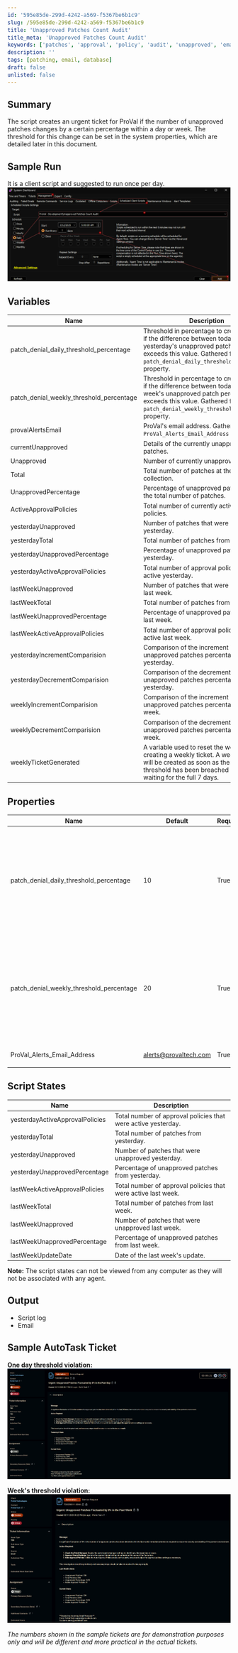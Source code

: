 ```yaml
---
id: '595e85de-299d-4242-a569-f5367be6b1c9'
slug: /595e85de-299d-4242-a569-f5367be6b1c9
title: 'Unapproved Patches Count Audit'
title_meta: 'Unapproved Patches Count Audit'
keywords: ['patches', 'approval', 'policy', 'audit', 'unapproved', 'email', 'proval', 'urgent']
description: ''
tags: [patching, email, database]
draft: false
unlisted: false
---
```


## Summary  

The script creates an urgent ticket for ProVal if the number of unapproved patches changes by a certain percentage within a day or week. The threshold for this change can be set in the system properties, which are detailed later in this document.

## Sample Run

It is a client script and suggested to run once per day.  
![Image1](<../../../static/img/docs/595e85de-299d-4242-a569-f5367be6b1c9/Image1.png>)

## Variables

| Name                           | Description |
|--------------------------------|-------------|
| patch_denial_daily_threshold_percentage | Threshold in percentage to create a ticket if the difference between today's and yesterday's unapproved patch percentage exceeds this value. Gathered from the `patch_denial_daily_threshold_percentage` property. |
| patch_denial_weekly_threshold_percentage | Threshold in percentage to create a ticket if the difference between today's and last week's unapproved patch percentage exceeds this value. Gathered from the `patch_denial_weekly_threshold_percentage` property. |
| provalAlertsEmail              | ProVal's email address. Gathered from the `ProVal_Alerts_Email_Address` property. |
| currentUnapproved              | Details of the currently unapproved patches. |
| Unapproved                     | Number of currently unapproved patches. |
| Total                          | Total number of patches at the time of collection. |
| UnapprovedPercentage           | Percentage of unapproved patches out of the total number of patches. |
| ActiveApprovalPolicies         | Total number of currently active approval policies. |
| yesterdayUnapproved            | Number of patches that were unapproved yesterday. |
| yesterdayTotal                 | Total number of patches from yesterday. |
| yesterdayUnapprovedPercentage  | Percentage of unapproved patches from yesterday. |
| yesterdayActiveApprovalPolicies| Total number of approval policies that were active yesterday. |
| lastWeekUnapproved             | Number of patches that were unapproved last week. |
| lastWeekTotal                  | Total number of patches from last week. |
| lastWeekUnapprovedPercentage   | Percentage of unapproved patches from last week. |
| lastWeekActiveApprovalPolicies | Total number of approval policies that were active last week. |
| yesterdayIncrementComparision  | Comparison of the increment in unapproved patches percentage from yesterday. |
| yesterdayDecrementComparision  | Comparison of the decrement in unapproved patches percentage from yesterday. |
| weeklyIncrementComparision     | Comparison of the increment in unapproved patches percentage from last week. |
| weeklyDecrementComparision     | Comparison of the decrement in unapproved patches percentage from last week. |
| weeklyTicketGenerated          | A variable used to reset the week after creating a weekly ticket. A weekly ticket will be created as soon as the weekly threshold has been breached instead of waiting for the full 7 days. |

## Properties

| Name | Default | Required | Description |
|------|---------|----------|-------------|
| patch_denial_daily_threshold_percentage |  10  |  True  | Threshold in percentage to create a ticket if the difference between today's and yesterday's unapproved patch percentage exceeds this value. |
| patch_denial_weekly_threshold_percentage | 20  |  True  | Threshold in percentage to create a ticket if the difference between today's and last week's unapproved patch percentage exceeds this value. |
| ProVal_Alerts_Email_Address              |  alerts@provaltech.com  | True | ProVal's email address |

## Script States

| Name                           | Description |
|--------------------------------|-------------|
| yesterdayActiveApprovalPolicies| Total number of approval policies that were active yesterday. |
| yesterdayTotal                 | Total number of patches from yesterday. |
| yesterdayUnapproved            | Number of patches that were unapproved yesterday. |
| yesterdayUnapprovedPercentage  | Percentage of unapproved patches from yesterday. |
| lastWeekActiveApprovalPolicies | Total number of approval policies that were active last week. |
| lastWeekTotal                  | Total number of patches from last week. |
| lastWeekUnapproved             | Number of patches that were unapproved last week. |
| lastWeekUnapprovedPercentage   | Percentage of unapproved patches from last week. |
| lastWeekUpdateDate             | Date of the last week's update. |

**Note:** The script states can not be viewed from any computer as they will not be associated with any agent.

## Output

- Script log
- Email

## Sample AutoTask Ticket

**One day threshold violation:**  
![SampleYesterdayTicket](<../../../static/img/docs/595e85de-299d-4242-a569-f5367be6b1c9/SampleYesterdayTicket.png>)

**Week's threshold violation:**  
![SampleLastWeekTicket](<../../../static/img/docs/595e85de-299d-4242-a569-f5367be6b1c9/SampleLastWeekTicket.png>)

*The numbers shown in the sample tickets are for demonstration purposes only and will be different and more practical in the actual tickets.*